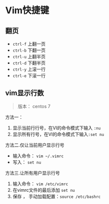 # Vim快捷键

## 翻页

- `ctrl-f` 上翻一页
- `ctrl-b` 下翻一页
- `ctrl-u` 上翻半页
- `ctrl-d` 下翻半页
- `ctrl-y` 上滚一行
- `ctrl-e`  下滚一行

## vim显示行数

> 版本： centos 7

方法一：

1. 显示当前行行号，在VI的命令模式下输入 `:nu`
2. 显示所有行号，在VI的命令模式下输入`:set nu`


方法二.仅让当前用户显示行号 

- 输入命令： `vim ~/.vimrc`
- 写入： `set nu`

方法三.让所有用户显示行号 

1. 输入命令： `vim /etc/vimrc`
1. 在vimrc文件的最后添加 `set nu`
1. 保存 ， 手动加载配置：`source /etc/bashrc`
